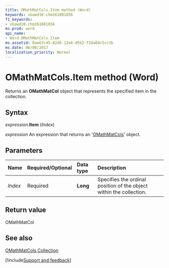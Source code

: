 ```yaml
---
title: OMathMatCols.Item method (Word)
keywords: vbawd10.chm261881856
f1_keywords:
- vbawd10.chm261881856
ms.prod: word
api_name:
- Word.OMathMatCols.Item
ms.assetid: 0ae67cd5-82d6-12e8-d5b2-f2da04c5cc3b
ms.date: 06/08/2017
localization_priority: Normal
---
```



# OMathMatCols.Item method (Word)

Returns an  **OMathMatCol** object that represents the specified item in the collection.


## Syntax

_expression_.**Item** (_Index_)

 _expression_ An expression that returns an '[OMathMatCols](Word.OMathMatCols.md)' object.


## Parameters



|Name|Required/Optional|Data type|Description|
|:-----|:-----|:-----|:-----|
| _Index_|Required| **Long**|Specifies the ordinal position of the object within the collection.|

## Return value

OMathMatCol


## See also


[OMathMatCols Collection](Word.OMathMatCols.md)

[!include[Support and feedback](~/includes/feedback-boilerplate.md)]